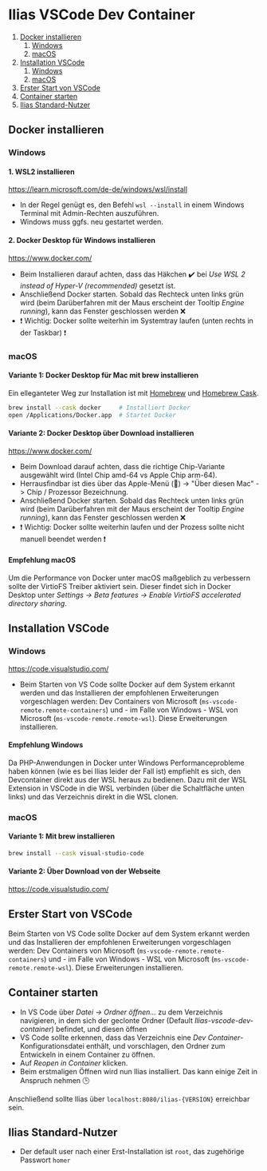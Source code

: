 # Ilias VSCode Dev Container

1. [Docker installieren](#docker-installieren)
    1. [Windows](#windows-docker)
    2. [macOS](#macos-docker)
2. [Installation VSCode](#vscode)
    1. [Windows](#windows-vscode)
    2. [macOS](#macos-vscode)
3. [Erster Start von VSCode](#vscode-start)
4. [Container starten](#container)
4. [Ilias Standard-Nutzer](#iliasuser)


## Docker installieren <a name="docker-installieren"></a>

### Windows <a name="windows-docker">
#### 1. WSL2 installieren
https://learn.microsoft.com/de-de/windows/wsl/install
* In der Regel genügt es, den Befehl `wsl --install` in einem Windows Terminal mit Admin-Rechten auszuführen.
* Windows muss ggfs. neu gestartet werden.

#### 2. Docker Desktop für Windows installieren
https://www.docker.com/
* Beim Installieren darauf achten, dass das Häkchen ✔️ bei *Use WSL 2 instead of Hyper-V (recommended)* gesetzt ist.
* Anschließend Docker starten. Sobald das Rechteck unten links grün wird (beim Darüberfahren mit der Maus erscheint der Tooltip *Engine running*),
kann das Fenster geschlossen werden ❌
* ❗ Wichtig: Docker sollte weiterhin im Systemtray laufen (unten rechts in der Taskbar) ❗

### macOS <a name="macos-docker">
#### Variante 1: Docker Desktop für Mac mit brew installieren
Ein elleganteter Weg zur Installation ist mit <a href="http://brew.sh">Homebrew</a> und <a href="http://caskroom.io/">Homebrew Cask</a>.
```bash
brew install --cask docker     # Installiert Docker
open /Applications/Docker.app  # Startet Docker
```
#### Variante 2: Docker Desktop über Download installieren
https://www.docker.com/
* Beim Download darauf achten, dass die richtige Chip-Variante ausgewählt wird (Intel Chip amd-64 vs Apple Chip arm-64).
* Herrausfindbar ist dies über das Apple-Menü () -> "Über diesen Mac" -> Chip / Prozessor Bezeichnung.
* Anschließend Docker starten. Sobald das Rechteck unten links grün wird (beim Darüberfahren mit der Maus erscheint der Tooltip *Engine running*),
kann das Fenster geschlossen werden ❌
* ❗ Wichtig: Docker sollte weiterhin laufen und der Prozess sollte nicht manuell beendet werden ❗
    
#### Empfehlung macOS
Um die Performance von Docker unter macOS maßgeblich zu verbessern sollte der VirtioFS Treiber aktiviert sein. Dieser findet sich in Docker Desktop unter *Settings -> Beta features -> Enable VirtioFS accelerated directory sharing*.


## Installation VSCode <a name="vscode">

### Windows <a name="windows-vscode">
https://code.visualstudio.com/
* Beim Starten von VS Code sollte Docker auf dem System erkannt werden und das Installieren der empfohlenen Erweiterungen vorgeschlagen werden:
Dev Containers von Microsoft (`ms-vscode-remote.remote-containers`) und - im Falle von Windows - WSL von Microsoft (`ms-vscode-remote.remote-wsl`). Diese Erweiterungen installieren.

#### Empfehlung Windows
Da PHP-Anwendungen in Docker unter Windows Performanceprobleme haben können (wie es bei Ilias leider der Fall ist) empfiehlt es sich, den Devcontainer direkt aus der WSL heraus zu bedienen. Dazu mit der WSL Extension in VSCode in die WSL verbinden (über die Schaltfläche unten links) und das Verzeichnis direkt in die WSL clonen.

### macOS <a name="macos-vscode">
#### Variante 1: Mit brew installieren
```bash
brew install --cask visual-studio-code
```
#### Variante 2: Über Download von der Webseite
https://code.visualstudio.com/

## Erster Start von VSCode <a name="vscode-start">
Beim Starten von VS Code sollte Docker auf dem System erkannt werden und das Installieren der empfohlenen Erweiterungen vorgeschlagen werden:
Dev Containers von Microsoft (`ms-vscode-remote.remote-containers`) und - im Falle von Windows - WSL von Microsoft (`ms-vscode-remote.remote-wsl`). Diese Erweiterungen installieren.

## Container starten <a name="container">
* In VS Code über *Datei &rarr; Ordner öffnen...* zu dem Verzeichnis navigieren, in dem sich der geclonte Ordner (Default *Ilias-vscode-dev-container*) befindet, und diesen öffnen
* VS Code sollte erkennen, dass das Verzeichnis eine *Dev Container*-Konfigurationsdatei enthält, und vorschlagen, den Ordner zum Entwickeln in einem Container zu öffnen.
* Auf *Reopen in Container* klicken.
* Beim erstmaligen Öffnen wird nun Ilias installiert. Das kann einige Zeit in Anspruch nehmen 🕒

Anschließend sollte Ilias über `localhost:8080/ilias-{VERSION}` erreichbar sein.

## Ilias Standard-Nutzer <a name="iliasuser">
* Der default user nach einer Erst-Installation ist `root`, das zugehörige Passwort `homer`
